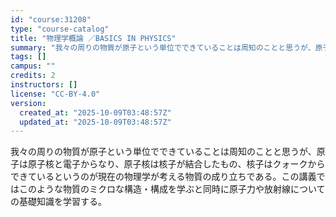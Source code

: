 ```yaml
---
id: "course:31208"
type: "course-catalog"
title: "物理学概論 ／BASICS IN PHYSICS"
summary: "我々の周りの物質が原子という単位でできていることは周知のことと思うが、原子は原子核と電子からなり、原子核は核子が結合したもの、核子はクォークからできているというのが現在の物理学が考える物質の成り立ちである。この講義ではこのような物質のミクロ…"
tags: []
campus: ""
credits: 2
instructors: []
license: "CC-BY-4.0"
version:
  created_at: "2025-10-09T03:48:57Z"
  updated_at: "2025-10-09T03:48:57Z"
---
```

我々の周りの物質が原子という単位でできていることは周知のことと思うが、原子は原子核と電子からなり、原子核は核子が結合したもの、核子はクォークからできているというのが現在の物理学が考える物質の成り立ちである。この講義ではこのような物質のミクロな構造・構成を学ぶと同時に原子力や放射線についての基礎知識を学習する。
